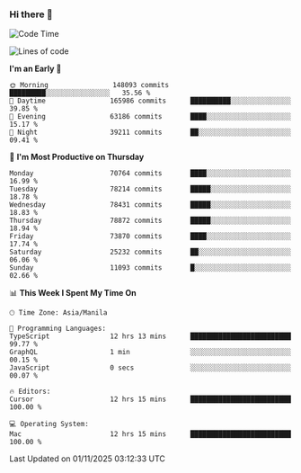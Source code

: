 ### Hi there 👋

<!--START_SECTION:waka-->
![Code Time](http://img.shields.io/badge/Code%20Time-6%2C434%20hrs%2057%20mins-blue)

![Lines of code](https://img.shields.io/badge/From%20Hello%20World%20I%27ve%20Written-141.5%20million%20lines%20of%20code-blue)

**I'm an Early 🐤** 

```text
🌞 Morning                148093 commits      █████████░░░░░░░░░░░░░░░░   35.56 % 
🌆 Daytime                165986 commits      ██████████░░░░░░░░░░░░░░░   39.85 % 
🌃 Evening                63186 commits       ████░░░░░░░░░░░░░░░░░░░░░   15.17 % 
🌙 Night                  39211 commits       ██░░░░░░░░░░░░░░░░░░░░░░░   09.41 % 
```
📅 **I'm Most Productive on Thursday** 

```text
Monday                   70764 commits       ████░░░░░░░░░░░░░░░░░░░░░   16.99 % 
Tuesday                  78214 commits       █████░░░░░░░░░░░░░░░░░░░░   18.78 % 
Wednesday                78431 commits       █████░░░░░░░░░░░░░░░░░░░░   18.83 % 
Thursday                 78872 commits       █████░░░░░░░░░░░░░░░░░░░░   18.94 % 
Friday                   73870 commits       ████░░░░░░░░░░░░░░░░░░░░░   17.74 % 
Saturday                 25232 commits       ██░░░░░░░░░░░░░░░░░░░░░░░   06.06 % 
Sunday                   11093 commits       █░░░░░░░░░░░░░░░░░░░░░░░░   02.66 % 
```


📊 **This Week I Spent My Time On** 

```text
🕑︎ Time Zone: Asia/Manila

💬 Programming Languages: 
TypeScript               12 hrs 13 mins      █████████████████████████   99.77 % 
GraphQL                  1 min               ░░░░░░░░░░░░░░░░░░░░░░░░░   00.15 % 
JavaScript               0 secs              ░░░░░░░░░░░░░░░░░░░░░░░░░   00.07 % 

🔥 Editors: 
Cursor                   12 hrs 15 mins      █████████████████████████   100.00 % 

💻 Operating System: 
Mac                      12 hrs 15 mins      █████████████████████████   100.00 % 
```


 Last Updated on 01/11/2025 03:12:33 UTC
<!--END_SECTION:waka-->


<!--
**rad182/rad182** is a ✨ _special_ ✨ repository because its `README.md` (this file) appears on your GitHub profile.

Here are some ideas to get you started:

- 🔭 I’m currently working on ...
- 🌱 I’m currently learning ...
- 👯 I’m looking to collaborate on ...
- 🤔 I’m looking for help with ...
- 💬 Ask me about ...
- 📫 How to reach me: ...
- 😄 Pronouns: ...
- ⚡ Fun fact: ...
-->
